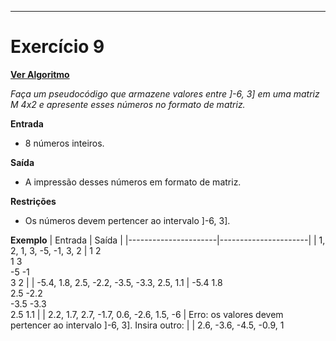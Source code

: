 ---
# Exercício 9

[**Ver Algoritmo**](Algoritmo09.md)

*Faça um pseudocódigo que armazene valores entre ]-6, 3] em uma matriz M 4x2 e apresente esses números no formato de matriz.*

**Entrada**
- 8 números inteiros.

**Saída**
- A impressão desses números em formato de matriz.

**Restrições**
- Os números devem pertencer ao intervalo ]-6, 3].

**Exemplo**
| Entrada              | Saída                |
|----------------------|----------------------|
| 1, 2, 1, 3, -5, -1, 3, 2 | 1 2 <br> 1 3 <br> -5 -1 <br> 3 2  |
| -5.4, 1.8, 2.5, -2.2, -3.5, -3.3, 2.5, 1.1 | -5.4 1.8 <br> 2.5 -2.2 <br> -3.5 -3.3 <br> 2.5 1.1 |
| 2.2, 1.7, 2.7, -1.7, 0.6, -2.6, 1.5, -6 | Erro: os valores devem pertencer ao intervalo ]-6, 3]. Insira outro: |
| 2.6, -3.6, -4.5, -0.9, 1
